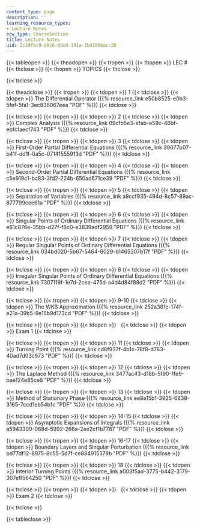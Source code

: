 ```yaml
---
content_type: page
description: ''
learning_resource_types:
- Lecture Notes
ocw_type: CourseSection
title: Lecture Notes
uid: 2c19fbc9-d8c6-0dc9-141a-1b4180bacc26
---
```


{{< tableopen >}}
{{< theadopen >}}
{{< tropen >}}
{{< thopen >}}
LEC #
{{< thclose >}}
{{< thopen >}}
TOPICS
{{< thclose >}}

{{< trclose >}}

{{< theadclose >}}
{{< tropen >}}
{{< tdopen >}}
1
{{< tdclose >}}
{{< tdopen >}}
The Differential Operator ({{% resource_link e50b8525-e0b3-5fef-5fa1-3ec838067eea "PDF" %}})
{{< tdclose >}}

{{< trclose >}}
{{< tropen >}}
{{< tdopen >}}
2
{{< tdclose >}}
{{< tdopen >}}
Complex Analysis ({{% resource_link 09cfb5e3-efab-e59c-46bf-ebfcfaecf743 "PDF" %}})
{{< tdclose >}}

{{< trclose >}}
{{< tropen >}}
{{< tdopen >}}
3
{{< tdclose >}}
{{< tdopen >}}
First-Order Partial Differential Equations ({{% resource_link 39077b07-b41f-dd1f-0a5c-07141555913d "PDF" %}})
{{< tdclose >}}

{{< trclose >}}
{{< tropen >}}
{{< tdopen >}}
4
{{< tdclose >}}
{{< tdopen >}}
Second-Order Partial Differential Equations ({{% resource_link c5e919c1-bc83-3fd2-224b-650ad671ce39 "PDF" %}})
{{< tdclose >}}

{{< trclose >}}
{{< tropen >}}
{{< tdopen >}}
5
{{< tdclose >}}
{{< tdopen >}}
Separation of Variables ({{% resource_link a9ccf935-494d-8c57-89ac-877799cee61a "PDF" %}})
{{< tdclose >}}

{{< trclose >}}
{{< tropen >}}
{{< tdopen >}}
6
{{< tdclose >}}
{{< tdopen >}}
Singular Points of Ordinary Differential Equations ({{% resource_link e61c876e-35bb-d27f-f8c0-e3839adf2959 "PDF" %}})
{{< tdclose >}}

{{< trclose >}}
{{< tropen >}}
{{< tdopen >}}
7
{{< tdclose >}}
{{< tdopen >}}
Regular Singular Points of Ordinary Differential Equations ({{% resource_link 034bd020-5b67-5464-6029-b1465307b17f "PDF" %}})
{{< tdclose >}}

{{< trclose >}}
{{< tropen >}}
{{< tdopen >}}
8
{{< tdclose >}}
{{< tdopen >}}
Irregular Singular Points of Ordinary Differential Equations ({{% resource_link 7307119f-1e7d-2cea-475d-a4d4d84f88d2 "PDF" %}})
{{< tdclose >}}

{{< trclose >}}
{{< tropen >}}
{{< tdopen >}}
9-10
{{< tdclose >}}
{{< tdopen >}}
The WKB Approximation ({{% resource_link 252a381c-174f-e21a-39b5-9e15b9d173cd "PDF" %}})
{{< tdclose >}}

{{< trclose >}}
{{< tropen >}}
{{< tdopen >}}
 
{{< tdclose >}}
{{< tdopen >}}
Exam 1
{{< tdclose >}}

{{< trclose >}}
{{< tropen >}}
{{< tdopen >}}
11
{{< tdclose >}}
{{< tdopen >}}
Turning Point ({{% resource_link cd6f937f-4b1c-78f8-d763-40ad7d03c973 "PDF" %}})
{{< tdclose >}}

{{< trclose >}}
{{< tropen >}}
{{< tdopen >}}
12
{{< tdclose >}}
{{< tdopen >}}
The Laplace Method ({{% resource_link 3477ac43-d18b-5f90-1fe9-bae124e85ce6 "PDF" %}})
{{< tdclose >}}

{{< trclose >}}
{{< tropen >}}
{{< tdopen >}}
13
{{< tdclose >}}
{{< tdopen >}}
Method of Stationary Phase ({{% resource_link ee8e15b1-3925-6838-3165-7ccd1eb54b1c "PDF" %}})
{{< tdclose >}}

{{< trclose >}}
{{< tropen >}}
{{< tdopen >}}
14-15
{{< tdclose >}}
{{< tdopen >}}
Asymptotic Expansions of Integrals ({{% resource_link a5943300-068d-5992-266a-2ee2cf1b7787 "PDF" %}})
{{< tdclose >}}

{{< trclose >}}
{{< tropen >}}
{{< tdopen >}}
16-17
{{< tdclose >}}
{{< tdopen >}}
Boundary Layers and Singular Perturbation ({{% resource_link bd77df12-8975-8c55-5d7f-ce884915379b "PDF" %}})
{{< tdclose >}}

{{< trclose >}}
{{< tropen >}}
{{< tdopen >}}
18
{{< tdclose >}}
{{< tdopen >}}
Interior Turning Points ({{% resource_link a003f5ad-3775-b442-3179-307eff564250 "PDF" %}})
{{< tdclose >}}

{{< trclose >}}
{{< tropen >}}
{{< tdopen >}}
 
{{< tdclose >}}
{{< tdopen >}}
Exam 2
{{< tdclose >}}

{{< trclose >}}

{{< tableclose >}}